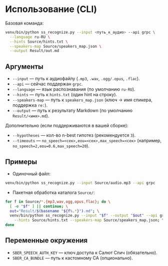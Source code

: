 # Использование (CLI)

Базовая команда:
```bash
venv/bin/python ss_recognize.py --input <путь_к_аудио> --api grpc \
  --language ru-RU \
  --hints Source/hints.txt \
  --speakers-map Source/speakers_map.json \
  --output Result/out.md
```

## Аргументы

- `--input` — путь к аудиофайлу (`.mp3`, `.wav`, `.ogg/.opus`, `.flac`).
- `--api` — сейчас поддержан `grpc`.
- `--language` — язык распознавания (по умолчанию `ru-RU`).
- `--hints` — путь к `hints.txt` (один hint на строку).
- `--speakers-map` — путь к `speakers_map.json` (ключ → имя спикера, поддержка `re:`).
- `--output` — путь к результату Markdown (по умолчанию `Result/<имя>.md`).

Дополнительно (если поддерживаются в вашей сборке):
- `--hypotheses` — кол-во n-best гипотез (рекомендуется `3`).
- `--timeouts` — `no_speech=<сек>,eou=<сек>,max_speech=<сек>` (например, `no_speech=2,eou=0.6,max_speech=20`).

## Примеры

- Одиночный файл:
```bash
venv/bin/python ss_recognize.py --input Source/audio.mp3 --api grpc
```

- Пакетная обработка каталога `Source/`:
```bash
for f in Source/*.{mp3,wav,ogg,opus,flac}; do \
  [ -e "$f" ] || continue; \
  out="Result/$(basename "${f%.*}").md"; \
  venv/bin/python ss_recognize.py --input "$f" --output "$out" --api grpc \
    --hints Source/hints.txt --speakers-map Source/speakers_map.json; \
done
```

## Переменные окружения

- `SBER_SPEECH_AUTH_KEY` — ключ доступа к Салют Спич (обязательно).
- `SBER_CA_BUNDLE` — путь к кастомному CA (опционально).
